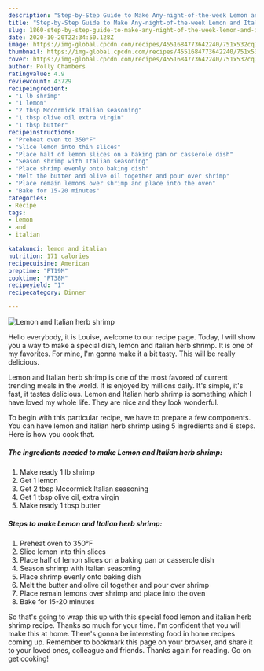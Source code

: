 ```yaml
---
description: "Step-by-Step Guide to Make Any-night-of-the-week Lemon and Italian herb shrimp"
title: "Step-by-Step Guide to Make Any-night-of-the-week Lemon and Italian herb shrimp"
slug: 1860-step-by-step-guide-to-make-any-night-of-the-week-lemon-and-italian-herb-shrimp
date: 2020-10-20T22:34:50.128Z
image: https://img-global.cpcdn.com/recipes/4551684773642240/751x532cq70/lemon-and-italian-herb-shrimp-recipe-main-photo.jpg
thumbnail: https://img-global.cpcdn.com/recipes/4551684773642240/751x532cq70/lemon-and-italian-herb-shrimp-recipe-main-photo.jpg
cover: https://img-global.cpcdn.com/recipes/4551684773642240/751x532cq70/lemon-and-italian-herb-shrimp-recipe-main-photo.jpg
author: Polly Chambers
ratingvalue: 4.9
reviewcount: 43729
recipeingredient:
- "1 lb shrimp"
- "1 lemon"
- "2 tbsp Mccormick Italian seasoning"
- "1 tbsp olive oil extra virgin"
- "1 tbsp butter"
recipeinstructions:
- "Preheat oven to 350°F"
- "Slice lemon into thin slices"
- "Place half of lemon slices on a baking pan or casserole dish"
- "Season shrimp with Italian seasoning"
- "Place shrimp evenly onto baking dish"
- "Melt the butter and olive oil together and pour over shrimp"
- "Place remain lemons over shrimp and place into the oven"
- "Bake for 15-20 minutes"
categories:
- Recipe
tags:
- lemon
- and
- italian

katakunci: lemon and italian 
nutrition: 171 calories
recipecuisine: American
preptime: "PT19M"
cooktime: "PT38M"
recipeyield: "1"
recipecategory: Dinner

---
```



![Lemon and Italian herb shrimp](https://img-global.cpcdn.com/recipes/4551684773642240/751x532cq70/lemon-and-italian-herb-shrimp-recipe-main-photo.jpg)

Hello everybody, it is Louise, welcome to our recipe page. Today, I will show you a way to make a special dish, lemon and italian herb shrimp. It is one of my favorites. For mine, I'm gonna make it a bit tasty. This will be really delicious.



Lemon and Italian herb shrimp is one of the most favored of current trending meals in the world. It is enjoyed by millions daily. It's simple, it's fast, it tastes delicious. Lemon and Italian herb shrimp is something which I have loved my whole life. They are nice and they look wonderful.


To begin with this particular recipe, we have to prepare a few components. You can have lemon and italian herb shrimp using 5 ingredients and 8 steps. Here is how you cook that.

<!--inarticleads1-->

##### The ingredients needed to make Lemon and Italian herb shrimp:

1. Make ready 1 lb shrimp
1. Get 1 lemon
1. Get 2 tbsp Mccormick Italian seasoning
1. Get 1 tbsp olive oil, extra virgin
1. Make ready 1 tbsp butter




<!--inarticleads2-->

##### Steps to make Lemon and Italian herb shrimp:

1. Preheat oven to 350°F
1. Slice lemon into thin slices
1. Place half of lemon slices on a baking pan or casserole dish
1. Season shrimp with Italian seasoning
1. Place shrimp evenly onto baking dish
1. Melt the butter and olive oil together and pour over shrimp
1. Place remain lemons over shrimp and place into the oven
1. Bake for 15-20 minutes




So that's going to wrap this up with this special food lemon and italian herb shrimp recipe. Thanks so much for your time. I'm confident that you will make this at home. There's gonna be interesting food in home recipes coming up. Remember to bookmark this page on your browser, and share it to your loved ones, colleague and friends. Thanks again for reading. Go on get cooking!
